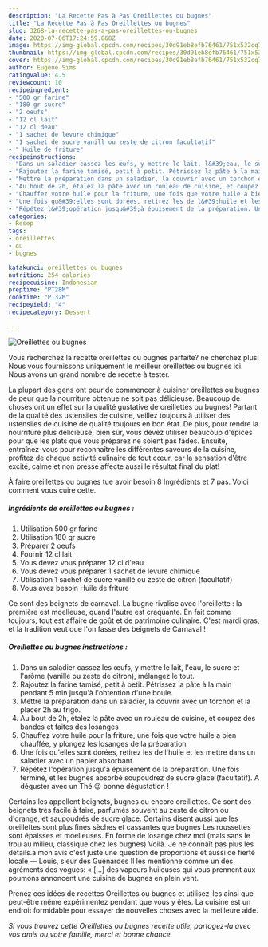 ```yaml
---
description: "La Recette Pas à Pas Oreillettes ou bugnes"
title: "La Recette Pas à Pas Oreillettes ou bugnes"
slug: 3268-la-recette-pas-a-pas-oreillettes-ou-bugnes
date: 2020-07-06T17:24:59.868Z
image: https://img-global.cpcdn.com/recipes/30d91eb8efb76461/751x532cq70/oreillettes-ou-bugnes-photo-principale-de-la-recette.jpg
thumbnail: https://img-global.cpcdn.com/recipes/30d91eb8efb76461/751x532cq70/oreillettes-ou-bugnes-photo-principale-de-la-recette.jpg
cover: https://img-global.cpcdn.com/recipes/30d91eb8efb76461/751x532cq70/oreillettes-ou-bugnes-photo-principale-de-la-recette.jpg
author: Eugene Sims
ratingvalue: 4.5
reviewcount: 10
recipeingredient:
- "500 gr farine"
- "180 gr sucre"
- "2 oeufs"
- "12 cl lait"
- "12 cl deau"
- "1 sachet de levure chimique"
- "1 sachet de sucre vanill ou zeste de citron facultatif"
- " Huile de friture"
recipeinstructions:
- "Dans un saladier cassez les œufs, y mettre le lait, l&#39;eau, le sucre et l&#39;arôme (vanille ou zeste de citron), mélangez le tout."
- "Rajoutez la farine tamisé, petit à petit. Pétrissez la pâte à la main pendant 5 min jusqu&#39;à l&#39;obtention d&#39;une boule."
- "Mettre la préparation dans un saladier, la couvrir avec un torchon et la placer 2h au frigo."
- "Au bout de 2h, étalez la pâte avec un rouleau de cuisine, et coupez des bandes et faites des losanges"
- "Chauffez votre huile pour la friture, une fois que votre huile a bien chauffée, y plongez les losanges de la préparation"
- "Une fois qu&#39;elles sont dorées, retirez les de l&#39;huile et les mettre dans un saladier avec un papier absorbant."
- "Répétez l&#39;opération jusqu&#39;à épuisement de la préparation. Une fois terminé, et les bugnes absorbé soupoudrez de sucre glace (facultatif). A déguster avec un Thé 😉 bonne dégustation !"
categories:
- Resep
tags:
- oreillettes
- ou
- bugnes

katakunci: oreillettes ou bugnes 
nutrition: 254 calories
recipecuisine: Indonesian
preptime: "PT28M"
cooktime: "PT32M"
recipeyield: "4"
recipecategory: Dessert

---
```



![Oreillettes ou bugnes](https://img-global.cpcdn.com/recipes/30d91eb8efb76461/751x532cq70/oreillettes-ou-bugnes-photo-principale-de-la-recette.jpg)

Vous recherchez la recette oreillettes ou bugnes parfaite? ne cherchez plus! Nous vous fournissons uniquement le meilleur oreillettes ou bugnes ici. Nous avons un grand nombre de recette à tester.

La plupart des gens ont peur de commencer à cuisiner oreillettes ou bugnes de peur que la nourriture obtenue ne soit pas délicieuse. Beaucoup de choses ont un effet sur la qualité gustative de oreillettes ou bugnes! Partant de la qualité des ustensiles de cuisine, veillez toujours à utiliser des ustensiles de cuisine de qualité toujours en bon état. De plus, pour rendre la nourriture plus délicieuse, bien sûr, vous devez utiliser beaucoup d'épices pour que les plats que vous préparez ne soient pas fades. Ensuite, entraînez-vous pour reconnaître les différentes saveurs de la cuisine, profitez de chaque activité culinaire de tout cœur, car la sensation d'être excité, calme et non pressé affecte aussi le résultat final du plat!

<!--inarticleads1-->

À faire oreillettes ou bugnes tue avoir besoin 8 Ingrédients et 7 pas. Voici comment vous cuire cette.

##### Ingrédients de oreillettes ou bugnes :

1. Utilisation 500 gr farine
1. Utilisation 180 gr sucre
1. Préparer 2 oeufs
1. Fournir 12 cl lait
1. Vous devez vous préparer 12 cl d&#39;eau
1. Vous devez vous préparer 1 sachet de levure chimique
1. Utilisation 1 sachet de sucre vanillé ou zeste de citron (facultatif)
1. Vous avez besoin  Huile de friture


Ce sont des beignets de carnaval. La bugne rivalise avec l&#39;oreillette : la première est moelleuse, quand l&#39;autre est craquante. En fait comme toujours, tout est affaire de goût et de patrimoine culinaire. C&#39;est mardi gras, et la tradition veut que l&#39;on fasse des beignets de Carnaval ! 

<!--inarticleads2-->

##### Oreillettes ou bugnes instructions :

1. Dans un saladier cassez les œufs, y mettre le lait, l&#39;eau, le sucre et l&#39;arôme (vanille ou zeste de citron), mélangez le tout.
1. Rajoutez la farine tamisé, petit à petit. Pétrissez la pâte à la main pendant 5 min jusqu&#39;à l&#39;obtention d&#39;une boule.
1. Mettre la préparation dans un saladier, la couvrir avec un torchon et la placer 2h au frigo.
1. Au bout de 2h, étalez la pâte avec un rouleau de cuisine, et coupez des bandes et faites des losanges
1. Chauffez votre huile pour la friture, une fois que votre huile a bien chauffée, y plongez les losanges de la préparation
1. Une fois qu&#39;elles sont dorées, retirez les de l&#39;huile et les mettre dans un saladier avec un papier absorbant.
1. Répétez l&#39;opération jusqu&#39;à épuisement de la préparation. Une fois terminé, et les bugnes absorbé soupoudrez de sucre glace (facultatif). A déguster avec un Thé 😉 bonne dégustation !


Certains les appellent beignets, bugnes ou encore oreillettes. Ce sont des beignets très facile à faire, parfumés souvent au zeste de citron ou d&#39;orange, et saupoudrés de sucre glace. Certains disent aussi que les oreillettes sont plus fines sèches et cassantes que bugnes Les roussettes sont épaisses et moelleuses. En forme de losange chez moi (mais sans le trou au milieu, classique chez les bugnes) Voilà. Je ne connaît pas plus les details.a mon avis c&#39;est juste une question de proportions et aussi de fierté locale — Louis, sieur des Guénardes Il les mentionne comme un des agréments des vogues: « […] des vapeurs huileuses qui vous prennent aux poumons annoncent une cuisine de bugnes en plein vent. 

<!--inarticleads1-->

<p>
Prenez ces idées de recettes Oreillettes ou bugnes et utilisez-les ainsi que peut-être même expérimentez pendant que vous y êtes. La cuisine est un endroit formidable pour essayer de nouvelles choses avec la meilleure aide.
</p>

<p>
<i>Si vous trouvez cette Oreillettes ou bugnes recette utile, partagez-la avec vos amis ou votre famille, merci et bonne chance.</i>
</p>
